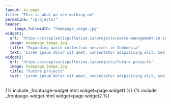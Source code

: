 ```yaml
---
layout: kz-page
title: "This is what we are working on"
permalink: "/projects/"
header:
    image_fullwidth: "homepage_image.jpg"
widget1:
  url: 'https://stopplasticpollution.io/projects/waste-management-in-indonesia'
  image: homepage_image.jpg
  title: "Expanding waste collection services in Indonesia"
  text: 'Lorem ipsum dolor sit amet, consectetur adipisicing elit, sed do eiusmod tempor incididunt ut labore et dolore magna aliqua.'
widget2:
  url: 'https://stopplasticpollution.io/projects/future-projects'
  image: homepage_image.jpg
  title: "Future projects"
  text: 'Lorem ipsum dolor sit amet, consectetur adipisicing elit, sed do eiusmod tempor incididunt ut labore et dolore magna aliqua.'
---
```


{% include _frontpage-widget.html widget=page.widget1 %}
{% include _frontpage-widget.html widget=page.widget2 %}
